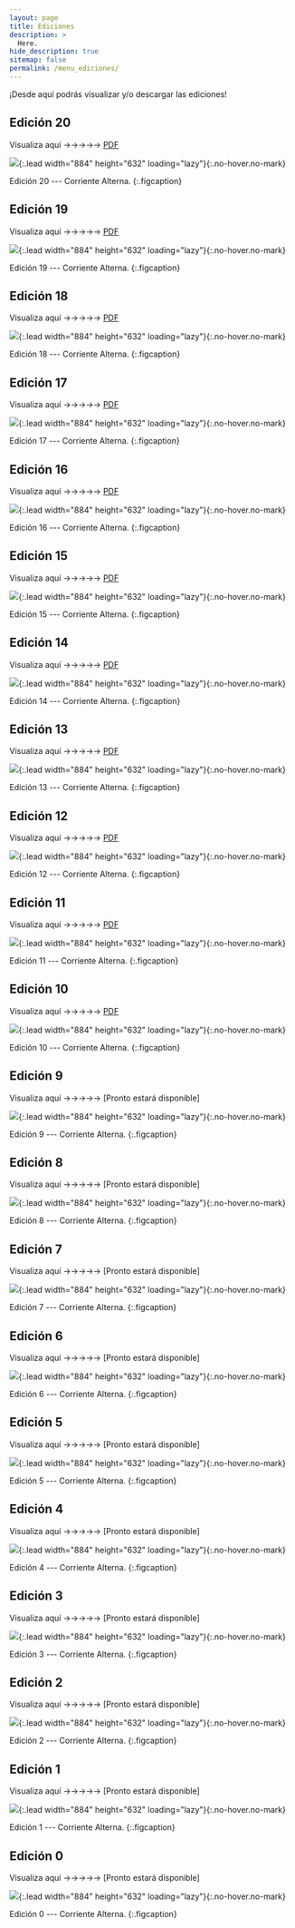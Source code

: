 ```yaml
---
layout: page
title: Ediciones
description: >
  Here.
hide_description: true
sitemap: false
permalink: /menu_ediciones/
---
```


¡Desde aquí podrás visualizar y/o descargar las ediciones!

## Edición 20

Visualiza aquí &rarr;&rarr;&rarr;&rarr;&rarr; [PDF](/assets/pdf/corriente_alterna_20.pdf) 

![](/assets/img/periodicos/corriente_alterna_20.png){:.lead width="884" height="632" loading="lazy"}{:.no-hover.no-mark}

Edición 20 --- Corriente Alterna.
{:.figcaption}

## Edición 19

Visualiza aquí &rarr;&rarr;&rarr;&rarr;&rarr; [PDF](/assets/pdf/corriente_alterna_19.pdf) 

![](/assets/img/periodicos/corriente_alterna_19.png){:.lead width="884" height="632" loading="lazy"}{:.no-hover.no-mark}

Edición 19 --- Corriente Alterna.
{:.figcaption}

## Edición 18

Visualiza aquí &rarr;&rarr;&rarr;&rarr;&rarr; [PDF](/assets/pdf/corriente_alterna_18.pdf) 

![](/assets/img/periodicos/corriente_alterna_18.png){:.lead width="884" height="632" loading="lazy"}{:.no-hover.no-mark}

Edición 18 --- Corriente Alterna.
{:.figcaption}

## Edición 17

Visualiza aquí &rarr;&rarr;&rarr;&rarr;&rarr; [PDF](/assets/pdf/corriente_alterna_17.pdf)

![](/assets/img/periodicos/corriente_alterna_17.png){:.lead width="884" height="632" loading="lazy"}{:.no-hover.no-mark}

Edición 17 --- Corriente Alterna.
{:.figcaption}

## Edición 16

Visualiza aquí &rarr;&rarr;&rarr;&rarr;&rarr; [PDF](/assets/pdf/corriente_alterna_16.pdf) 

![](/assets/img/periodicos/corriente_alterna_16.png){:.lead width="884" height="632" loading="lazy"}{:.no-hover.no-mark}

Edición 16 --- Corriente Alterna.
{:.figcaption}

## Edición 15

Visualiza aquí &rarr;&rarr;&rarr;&rarr;&rarr; [PDF](/assets/pdf/corriente_alterna_15.pdf) 

![](/assets/img/periodicos/corriente_alterna_15.png){:.lead width="884" height="632" loading="lazy"}{:.no-hover.no-mark}

Edición 15 --- Corriente Alterna.
{:.figcaption}

## Edición 14

Visualiza aquí &rarr;&rarr;&rarr;&rarr;&rarr; [PDF](/assets/pdf/corriente_alterna_14.pdf) 

![](/assets/img/periodicos/corriente_alterna_14.png){:.lead width="884" height="632" loading="lazy"}{:.no-hover.no-mark}

Edición 14 --- Corriente Alterna.
{:.figcaption}

## Edición 13

Visualiza aquí &rarr;&rarr;&rarr;&rarr;&rarr; [PDF](/assets/pdf/corriente_alterna_13.pdf) 

![](/assets/img/periodicos/corriente_alterna_13.png){:.lead width="884" height="632" loading="lazy"}{:.no-hover.no-mark}

Edición 13 --- Corriente Alterna.
{:.figcaption}

## Edición 12

Visualiza aquí &rarr;&rarr;&rarr;&rarr;&rarr; [PDF](/assets/pdf/corriente_alterna_12.pdf) 

![](/assets/img/periodicos/corriente_alterna_12.png){:.lead width="884" height="632" loading="lazy"}{:.no-hover.no-mark}

Edición 12 --- Corriente Alterna.
{:.figcaption}

## Edición 11

Visualiza aquí &rarr;&rarr;&rarr;&rarr;&rarr; [PDF](/assets/pdf/corriente_alterna_11.pdf)

![](/assets/img/periodicos/corriente_alterna_11.png){:.lead width="884" height="632" loading="lazy"}{:.no-hover.no-mark}

Edición 11 --- Corriente Alterna.
{:.figcaption}

## Edición 10

Visualiza aquí &rarr;&rarr;&rarr;&rarr;&rarr; [PDF](/assets/pdf/corriente_alterna_10.pdf) 

![](/assets/img/periodicos/corriente_alterna_10.png){:.lead width="884" height="632" loading="lazy"}{:.no-hover.no-mark}

Edición 10 --- Corriente Alterna.
{:.figcaption}

## Edición 9

Visualiza aquí &rarr;&rarr;&rarr;&rarr;&rarr; [Pronto estará disponible] 

![](/assets/img/periodicos/corriente_alterna_9.png){:.lead width="884" height="632" loading="lazy"}{:.no-hover.no-mark}

Edición 9 --- Corriente Alterna.
{:.figcaption}

## Edición 8

Visualiza aquí &rarr;&rarr;&rarr;&rarr;&rarr; [Pronto estará disponible] 

![](/assets/img/periodicos/corriente_alterna_8.png){:.lead width="884" height="632" loading="lazy"}{:.no-hover.no-mark}

Edición 8 --- Corriente Alterna.
{:.figcaption}

## Edición 7

Visualiza aquí &rarr;&rarr;&rarr;&rarr;&rarr; [Pronto estará disponible] 

![](/assets/img/periodicos/corriente_alterna_7.png){:.lead width="884" height="632" loading="lazy"}{:.no-hover.no-mark}

Edición 7 --- Corriente Alterna.
{:.figcaption}

## Edición 6

Visualiza aquí &rarr;&rarr;&rarr;&rarr;&rarr; [Pronto estará disponible] 

![](/assets/img/periodicos/corriente_alterna_6.png){:.lead width="884" height="632" loading="lazy"}{:.no-hover.no-mark}

Edición 6 --- Corriente Alterna.
{:.figcaption}

## Edición 5

Visualiza aquí &rarr;&rarr;&rarr;&rarr;&rarr; [Pronto estará disponible] 

![](/assets/img/periodicos/corriente_alterna_5.png){:.lead width="884" height="632" loading="lazy"}{:.no-hover.no-mark}

Edición 5 --- Corriente Alterna.
{:.figcaption}

## Edición 4

Visualiza aquí &rarr;&rarr;&rarr;&rarr;&rarr; [Pronto estará disponible] 

![](/assets/img/periodicos/corriente_alterna_4.png){:.lead width="884" height="632" loading="lazy"}{:.no-hover.no-mark}

Edición 4 --- Corriente Alterna.
{:.figcaption}

## Edición 3

Visualiza aquí &rarr;&rarr;&rarr;&rarr;&rarr; [Pronto estará disponible] 

![](/assets/img/periodicos/corriente_alterna_3.png){:.lead width="884" height="632" loading="lazy"}{:.no-hover.no-mark}

Edición 3 --- Corriente Alterna.
{:.figcaption}

## Edición 2

Visualiza aquí &rarr;&rarr;&rarr;&rarr;&rarr; [Pronto estará disponible] 

![](/assets/img/periodicos/corriente_alterna_2.png){:.lead width="884" height="632" loading="lazy"}{:.no-hover.no-mark}

Edición 2 --- Corriente Alterna.
{:.figcaption}

## Edición 1

Visualiza aquí &rarr;&rarr;&rarr;&rarr;&rarr; [Pronto estará disponible] 

![](/assets/img/periodicos/corriente_alterna_1.png){:.lead width="884" height="632" loading="lazy"}{:.no-hover.no-mark}

Edición 1 --- Corriente Alterna.
{:.figcaption}

## Edición 0

Visualiza aquí &rarr;&rarr;&rarr;&rarr;&rarr; [Pronto estará disponible] 

![](/assets/img/periodicos/corriente_alterna_0.png){:.lead width="884" height="632" loading="lazy"}{:.no-hover.no-mark}

Edición 0 --- Corriente Alterna.
{:.figcaption}



